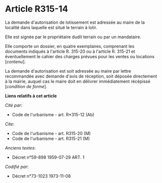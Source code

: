 # Article R315-14

La demande d'autorisation de lotissement est adressée au maire de la localité dans laquelle est situé le terrain à lotir.

Elle est signée par le propriétaire dudit terrain ou par un mandataire.

Elle comporte un dossier, en quatre exemplaires, comprenant les documents indiqués à l'article R. 315-20 ou à l'article R.
315-21 et éventuellement le cahier des charges prévues pour les ventes ou locations [*contenu*].

La demande d'autorisation est soit adressée au maire par lettre recommandée avec demande d'avis de réception, soit déposée
directement à la mairie, auquel cas le maire doit en délivrer immédiatement récépissé [*condition de forme*].

**Liens relatifs à cet article**

_Cité par_:

  - Code de l'urbanisme - art. R*315-12 (Ab)

_Cite_:

  - Code de l'urbanisme - art. R315-20 (M)
  - Code de l'urbanisme - art. R315-21 (M)

_Anciens textes_:

  - Décret n°59-898 1959-07-29 ART. 1

_Codifié par_:

  - Décret n°73-1023 1973-11-08
